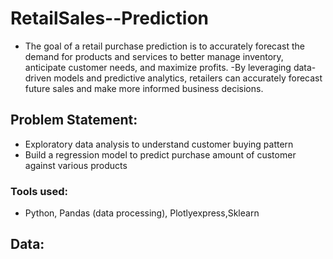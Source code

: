 # RetailSales--Prediction
- The goal of a retail purchase prediction is to accurately forecast the demand for products and services to better manage inventory, anticipate customer needs, and maximize profits. 
-By leveraging data-driven models and predictive analytics, retailers can accurately forecast future sales and make more informed business decisions.

## Problem Statement:
- Exploratory data analysis to understand customer buying pattern
- Build a regression model to predict purchase amount of customer against various products

### Tools used:
- Python, Pandas (data processing), Plotlyexpress,Sklearn

## Data:

